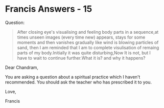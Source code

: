 # Francis Answers - 15

Question:

>After closing eye's visualising and feeling body parts in a sequence,at times unseen images (every time new) appears, stays for some moments and then vanishes gradually like wind is blowing particles of sand, then I am reminded that I am to complete visulisation of remaing parts of my body.Initially it was quite disturbing,Now It is not, but I have to wait to continue further.What it is? and why it happens?

Dear Chandram,

You are asking a question about a spiritual practice which I haven't recommended. You should ask the teacher who has prescribed it to you.

Love,

Francis

